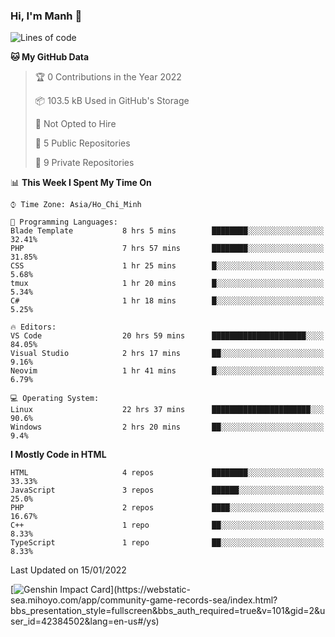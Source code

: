 ### Hi, I'm Manh 👋

<!--START_SECTION:waka-->
![Lines of code](https://img.shields.io/badge/From%20Hello%20World%20I%27ve%20Written-2%20Million%20lines%20of%20code-blue)

**🐱 My GitHub Data** 

> 🏆 0 Contributions in the Year 2022
 > 
> 📦 103.5 kB Used in GitHub's Storage 
 > 
> 🚫 Not Opted to Hire
 > 
> 📜 5 Public Repositories 
 > 
> 🔑 9 Private Repositories  
 > 
📊 **This Week I Spent My Time On** 

```text
⌚︎ Time Zone: Asia/Ho_Chi_Minh

💬 Programming Languages: 
Blade Template           8 hrs 5 mins        ████████░░░░░░░░░░░░░░░░░   32.41% 
PHP                      7 hrs 57 mins       ████████░░░░░░░░░░░░░░░░░   31.85% 
CSS                      1 hr 25 mins        █░░░░░░░░░░░░░░░░░░░░░░░░   5.68% 
tmux                     1 hr 20 mins        █░░░░░░░░░░░░░░░░░░░░░░░░   5.34% 
C#                       1 hr 18 mins        █░░░░░░░░░░░░░░░░░░░░░░░░   5.25%

🔥 Editors: 
VS Code                  20 hrs 59 mins      █████████████████████░░░░   84.05% 
Visual Studio            2 hrs 17 mins       ██░░░░░░░░░░░░░░░░░░░░░░░   9.16% 
Neovim                   1 hr 41 mins        █░░░░░░░░░░░░░░░░░░░░░░░░   6.79%

💻 Operating System: 
Linux                    22 hrs 37 mins      ██████████████████████░░░   90.6% 
Windows                  2 hrs 20 mins       ██░░░░░░░░░░░░░░░░░░░░░░░   9.4%

```

**I Mostly Code in HTML** 

```text
HTML                     4 repos             ████████░░░░░░░░░░░░░░░░░   33.33% 
JavaScript               3 repos             ██████░░░░░░░░░░░░░░░░░░░   25.0% 
PHP                      2 repos             ████░░░░░░░░░░░░░░░░░░░░░   16.67% 
C++                      1 repo              ██░░░░░░░░░░░░░░░░░░░░░░░   8.33% 
TypeScript               1 repo              ██░░░░░░░░░░░░░░░░░░░░░░░   8.33%

```



 Last Updated on 15/01/2022
<!--END_SECTION:waka-->

[![Genshin Impact Card](https://api.mn07.xyz/genshin/card/42384502?)](https://webstatic-sea.mihoyo.com/app/community-game-records-sea/index.html?bbs_presentation_style=fullscreen&bbs_auth_required=true&v=101&gid=2&user_id=42384502&lang=en-us#/ys)
